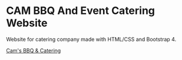 # CAM BBQ And Event Catering Website

Website for catering company made with HTML/CSS and Bootstrap 4.

[Cam's BBQ & Catering](https://cambbqcatering.netlify.app/)
